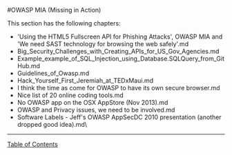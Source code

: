 #OWASP MIA (Missing in Action)

This section has the following chapters:

* 'Using the HTML5 Fullscreen API for Phishing Attacks', OWASP MIA and 'We need SAST technology for browsing the web safely'.md
* Big_Security_Challenges_with_Creating_APIs_for_US_Gov_Agencies.md
* Example_example_of_SQL_Injection_using_Database.SQLQuery_from_GitHub.md
* Guidelines_of_Owasp.md
* Hack_Yourself_First_Jeremiah_at_TEDxMaui.md
* I think the time as come for OWASP to have its own secure browser.md
* Nice list of 20 online coding tools.md
* No OWASP app on the OSX AppStore (Nov 2013).md
* OWASP and Privacy issues, we need to be involved.md
* Software Labels - Jeff's OWASP AppSecDC 2010 presentation (another dropped good idea).md\


- - - - 
[Table of Contents](../../Table_of_Contents.md) 